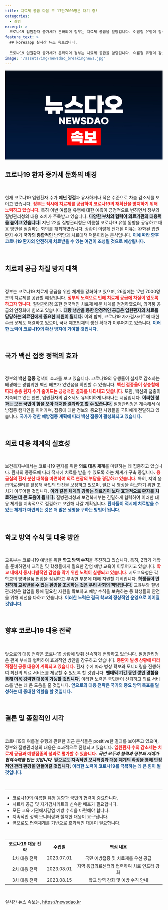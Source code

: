 ```yaml
---
title: 치료제 공급 다음 주 17만7000명분 대기 중!
categories:
  - 질병
excerpt: >
  코로나19 입원환자 증가세가 둔화되며 정부는 치료제 공급을 앞당깁니다. 여름철 유행이 감소 추세를 보일 것이라는 전망 속, 관계 부처가 협력해 신속 대응할 계획입니다. 입원환자 연령대별 분포와 함께 더욱 강화되는 의료 대응 체계가 주목받고 있습니다.
feature_text: >
  ## koreaapp 실시간 뉴스 속보입니다.

  코로나19 입원환자 증가세가 둔화되며 정부는 치료제 공급을 앞당깁니다. 여름철 유행이 감소 추세를 보일 것이라는 전망 속, 관계 부처가 협력해 신속 대응할 계획입니다. 입원환자 연령대별 분포와 함께 더욱 강화되는 의료 대응 체계가 주목받고 있습니다.
image: '/assets/img/newsdao_breakingnews.jpg'
---
```


<p><img src="/assets/img/newsdao_breakingnews.jpg" alt="koreaapp 속보" /></p>

<h2 data-ke-size="size26">코로나19 환자 증가세 둔화의 배경</h2>

<p data-ke-size="size16">&nbsp;</p>

<p>현재 코로나19 입원환자 수가 <strong>예년 정점</strong>과 유사하거나 적은 수준으로 차츰 감소세를 보이고 있습니다. <b><span style="color: #ee2323;">정부는 적시에 치료제를 공급하여 코로나19의 재확산을 방지하기 위해 노력하고 있습니다.</span></b> 특히 이번 여름철 유행에 대한 예측이 긍정적으로 변하면서 정부와 질병관리청의 대응 조치가 주목받고 있습니다. <b><span style="background-color: #21538527;">다양한 부처의 협력이 의료기관의 대응력을 높이고 있습니다.</span></b> 지난 22일 질병관리청은 여름철 코로나19 유행 동향을 공유하고 대응 방안을 점검하는 회의를 개최하였습니다. 상황이 이렇게 전개된 이유는 완화된 입원 환자 수가 <strong>국가의 종합적인</strong> 방역망과 치료대책 덕분이라는 분석입니다. <b><span style="color: #1a5490;">이에 따라 향후 코로나19 환자의 안전하게 치료받을 수 있는 여건이 조성될 것으로 예상됩니다.</span></b></p>

<p data-ke-size="size16">&nbsp;</p>

<h2 data-ke-size="size26">치료제 공급 차질 방지 대책</h2>

<p data-ke-size="size16">&nbsp;</p>

<p>정부는 코로나19 치료제 공급을 위한 체계를 강화하고 있으며, 26일에는 17만 7000명분의 치료제를 공급할 예정입니다. <b><span style="color: #ee2323;">정부의 노력으로 인해 치료제 공급에 차질이 없도록 하고자 합니다.</span></b> 질병관리청 또한 전국적인 치료제 배분 체계를 점검하였으며, 의약품 공급의 안정화에 힘쓰고 있습니다. <b><span style="background-color: #21538527;">대량 생산을 통한 안정적인 공급은 입원환자의 치료를 담당하는 의료진에게 중요한 지원이 됩니다.</span></b> 이와 함께, 코로나19 자가검사키트에 대한 수급 문제도 해결하고 있으며, 국내 제조업체의 생산 확대가 이루어지고 있습니다. <b><span style="color: #1a5490;">이러한 노력이 코로나19의 확산 방지에 기여할 것입니다.</span></b></p>

<p data-ke-size="size16">&nbsp;</p>

<h2 data-ke-size="size26">국가 백신 접종 정책의 효과</h2>

<p data-ke-size="size16">&nbsp;</p>

<p>정부의 <strong>백신 접종</strong> 정책이 효과를 보고 있습니다. 코로나19의 유행률이 실제로 감소하는 배경에는 광범위한 백신 배포가 있었음을 확인할 수 있습니다. <b><span style="color: #ee2323;">백신 접종율이 상승함에 따라 중증 환자 수가 줄어드는 긍정적인 결과를 나타내고 있습니다.</span></b> 또한, 백신의 접종이 지속되고 있는 한편, 입원환자의 감소세도 유의미하게 나타나는 시점입니다. <b><span style="background-color: #21538527;">이러한 성과는 모든 국민이 힘을 모아 대처한 결과라고 할 수 있습니다.</span></b> 질병관리청은 계속해서 예방접종 캠페인을 이어가며, 접종에 대한 정보와 중요한 사항들을 국민에게 전달하고 있습니다. <b><span style="color: #1a5490;">국가가 정한 예방접종 계획에 따라 백신 접종이 활성화되고 있습니다.</span></b></p>

<p data-ke-size="size16">&nbsp;</p>

<h2 data-ke-size="size26">의료 대응 체계의 실효성</h2>

<p data-ke-size="size16">&nbsp;</p>

<p>보건복지부에서는 코로나19 환자를 위한 <strong>의료 대응 체계</strong>를 마련하는 데 집중하고 있습니다. 환자의 중증도에 따라 적시에 치료를 받을 수 있도록 하는 체계가 구축 중입니다. <b><span style="color: #ee2323;">응급실의 환자 분산 대책을 마련하여 의료 현장의 부담을 경감하고 있습니다.</span></b> 특히, 지역 응급의료센터를 활용해 국민의 안전을 보장하고 있으며, 필요 시 병상을 확보하기 위한 조치가 이루어질 것입니다. <b><span style="background-color: #21538527;">이와 같은 체계의 강화는 의료진이 보다 효과적으로 환자를 치료하는 데 큰 도움이 됩니다.</span></b> 질병관리청과 보건복지부는 긴밀하게 협력하여 이러한 대응 체계를 지속적으로 점검하고 보완해 나갈 계획입니다. <b><span style="color: #1a5490;">환자들이 적시에 치료받을 수 있는 체계가 마련되는 것은 더 많은 생명을 구하는 방법이 됩니다.</span></b></p>

<p data-ke-size="size16">&nbsp;</p>

<h2 data-ke-size="size26">학교 방역 수칙 및 대응 방안</h2>

<p data-ke-size="size16">&nbsp;</p>

<p>교육부는 코로나19 예방을 위한 <strong>학교 방역 수칙</strong>을 추진하고 있습니다. 특히, 2학기 개학을 준비하면서 교직원 및 학생들에게 필요한 감염 예방 교육이 이루어지고 있습니다. <b><span style="color: #ee2323;">학교 내에서 동시다발적인 감염을 막기 위한 노력이 실행되고 있습니다.</span></b> 시도교육청은 각 학교의 방역물품 현황을 점검하고 부족한 부분에 대해 지원할 계획입니다. <b><span style="background-color: #21538527;">학생들이 안전하게 교육받을 수 있는 환경을 조성하는 것은 우리 사회의 책임입니다.</span></b> 교육부와 질병관리청은 협업을 통해 필요한 자원을 확보하고 예방 수칙을 보完하는 등 학생들의 안전을 위해 최선을 다하고 있습니다. <b><span style="color: #1a5490;">이러한 노력은 결국 학교의 정상적인 운영으로 이어질 것입니다.</span></b></p>

<p data-ke-size="size16">&nbsp;</p>

<h2 data-ke-size="size26">향후 코로나19 대응 전략</h2>

<p data-ke-size="size16">&nbsp;</p>

<p>앞으로의 대응 전략은 코로나19 상황에 맞춰 신속하게 변화하고 있습니다. 질병관리청은 관계 부처와 협력하여 효과적인 방안을 강구하고 있습니다. <b><span style="color: #ee2323;">중환자 발생 상황에 따라 적절한 공동 대응이 계획되고 있습니다.</span></b> 환자 수에 따라 병상 확보와 모니터링을 진행하여 최선의 의료 서비스를 제공할 수 있도록 할 것입니다. <b><span style="background-color: #21538527;">팬데믹 기간 동안 쌓인 경험을 통해 더욱 강력한 대응이 가능할 것입니다.</span></b> 이러한 노력은 국민들이 신뢰하고 의료 서비스를 받는 데 큰 도움을 줄 것입니다. <b><span style="color: #1a5490;">앞으로의 대응 전략은 국가의 중요 방역 목표를 달성하는 데 중대한 역할을 할 것입니다.</span></b></p>

<p data-ke-size="size16">&nbsp;</p>

<h2 data-ke-size="size26">결론 및 종합적인 시각</h2>

<p data-ke-size="size16">&nbsp;</p>

<p>코로나19의 여름철 유행과 관련한 최근 분석들은 positive한 결과를 보여주고 있으며, 정부와 질병관리청의 대응은 효과적으로 진행되고 있습니다. <b><span style="color: #ee2323;">입원환자 수의 감소세는 치료제 공급과 예방접종의 성과로 평가할 수 있습니다.</span></b> <strong><em>국민 모두의 협력과 정부의 지혜가 협력사례를 만든 것입니다.</em></strong> <b><span style="background-color: #21538527;">앞으로도 지속적인 모니터링과 대응 체계의 확장을 통해 안정적인 관리 환경을 만들어갈 것입니다.</span></b> <b><span style="color: #1a5490;">이러한 노력이 코로나19를 극복하는 데 큰 힘이 될 것입니다.</span></b></p>

<p data-ke-size="size16">&nbsp;</p>

<hr>

<ul>
<li>코로나19의 여름철 유행 동향과 국민의 협력이 중요합니다.</li>
<li>치료제 공급 및 자가검사키트의 신속한 배포가 필요합니다.</li>
<li>모든 교육 기관에서감염 예방 수칙을 마련해야 합니다.</li>
<li>지속적인 정책 모니터링과 철저한 대응이 요구됩니다.</li>
<li>앞으로도 협력체계를 기반으로 효과적인 대응이 필요합니다.</li>
</ul>

<p data-ke-size="size16">&nbsp;</p>

<table style="border-collapse: collapse; width: 100%;">
<tr>
<td style="text-align: center; height: 17px;"><b>코로나19 대응 전략</b></td>
<td style="text-align: center; height: 17px;"><b>수립일</b></td>
<td style="text-align: center; height: 17px;"><b>핵심 내용</b></td>
</tr>
<tr>
<td style="text-align: center; height: 17px;">1차 대응 전략</td>
<td style="text-align: center; height: 17px;">2023.07.01</td>
<td style="text-align: center; height: 17px;">국민 예방접종 및 치료제를 우선 공급</td>
</tr>
<tr>
<td style="text-align: center; height: 17px;">2차 대응 전략</td>
<td style="text-align: center; height: 17px;">2023.08.01</td>
<td style="text-align: center; height: 17px;">지역 응급의료센터와 협력하여 치료 인프라 강화</td>
</tr>
<tr>
<td style="text-align: center; height: 17px;">3차 대응 전략</td>
<td style="text-align: center; height: 17px;">2023.08.15</td>
<td style="text-align: center; height: 17px;">학교 방역 강화 및 예방 수칙 안내</td>
</tr>
</table>

<p data-ke-size="size16">&nbsp;</p>
실시간 뉴스 속보는, <a href="https://newsdao.kr" rel="dofollow">https://newsdao.kr</a>


